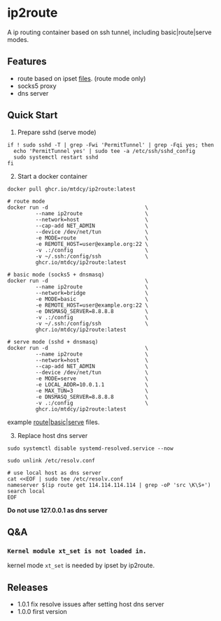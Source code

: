 # ip2route

A ip routing container based on ssh tunnel, including basic|route|serve modes.

## Features

- route based on ipset [files](data/dns.ip). (route mode only)
- socks5 proxy
- dns server

## Quick Start

1. Prepare sshd (serve mode)

```shell
if ! sudo sshd -T | grep -Fwi 'PermitTunnel' | grep -Fqi yes; then
  echo 'PermitTunnel yes' | sudo tee -a /etc/ssh/sshd_config
  sudo systemctl restart sshd
fi
```

2. Start a docker container

```shell
docker pull ghcr.io/mtdcy/ip2route:latest

# route mode
docker run -d                               \
         --name ip2route                    \
         --network=host                     \
         --cap-add NET_ADMIN                \
         --device /dev/net/tun              \
         -e MODE=route                      \
         -e REMOTE_HOST=user@example.org:22 \
         -v .:/config                       \
         -v ~/.ssh:/config/ssh              \
         ghcr.io/mtdcy/ip2route:latest

# basic mode (socks5 + dnsmasq)
docker run -d                               \
         --name ip2route                    \
         --network=bridge                   \
         -e MODE=basic                      \
         -e REMOTE_HOST=user@example.org:22 \
         -e DNSMASQ_SERVER=8.8.8.8          \
         -v .:/config                       \
         -v ~/.ssh:/config/ssh              \
         ghcr.io/mtdcy/ip2route:latest

# serve mode (sshd + dnsmasq)
docker run -d                               \
         --name ip2route                    \
         --network=host                     \
         --cap-add NET_ADMIN                \
         --device /dev/net/tun              \
         -e MODE=serve                      \
         -e LOCAL_ADDR=10.0.1.1             \
         -e MAX_TUN=3                       \
         -e DNSMASQ_SERVER=8.8.8.8          \
         -v .:/config                       \
         ghcr.io/mtdcy/ip2route:latest
```

example [route](compose.yaml)|[basic](basic.yaml)|[serve](serve.yaml) files.

3. Replace host dns server

```shell
sudo systemctl disable systemd-resolved.service --now

sudo unlink /etc/resolv.conf

# use local host as dns server
cat <<EOF | sudo tee /etc/resolv.conf
nameserver $(ip route get 114.114.114.114 | grep -oP 'src \K\S+')
search local
EOF
```

**Do not use 127.0.0.1 as dns server**

## Q&A

### `Kernel module xt_set is not loaded in.`

  kernel mode `xt_set` is needed by ipset by ip2route.

## Releases

- 1.0.1 fix resolve issues after setting host dns server
- 1.0.0 first version
